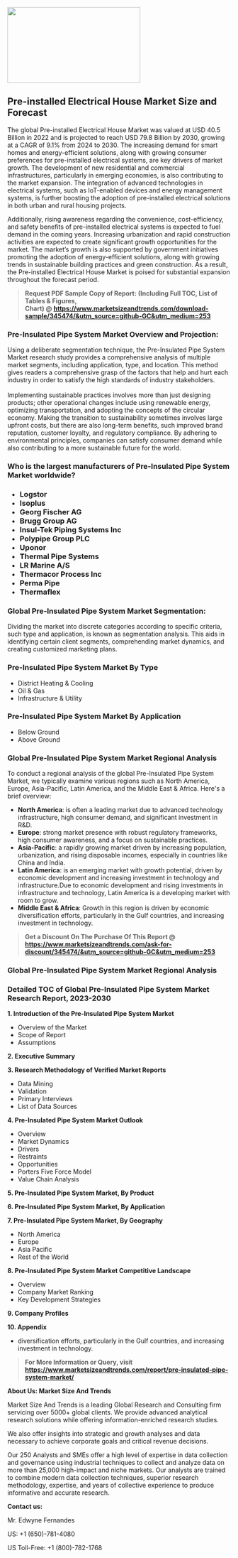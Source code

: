 <p><img class="alignnone size-medium wp-image-20088" src="https://ffe5etoiles.com/wp-content/uploads/2024/12/MST1-300x171.png" alt="" width="300" height="171" /></p><h2>Pre-installed Electrical House Market Size and Forecast</h2><p>The global Pre-installed Electrical House Market was valued at USD 40.5 Billion in 2022 and is projected to reach USD 79.8 Billion by 2030, growing at a CAGR of 9.1% from 2024 to 2030. The increasing demand for smart homes and energy-efficient solutions, along with growing consumer preferences for pre-installed electrical systems, are key drivers of market growth. The development of new residential and commercial infrastructures, particularly in emerging economies, is also contributing to the market expansion. The integration of advanced technologies in electrical systems, such as IoT-enabled devices and energy management systems, is further boosting the adoption of pre-installed electrical solutions in both urban and rural housing projects.</p><p>Additionally, rising awareness regarding the convenience, cost-efficiency, and safety benefits of pre-installed electrical systems is expected to fuel demand in the coming years. Increasing urbanization and rapid construction activities are expected to create significant growth opportunities for the market. The market’s growth is also supported by government initiatives promoting the adoption of energy-efficient solutions, along with growing trends in sustainable building practices and green construction. As a result, the Pre-installed Electrical House Market is poised for substantial expansion throughout the forecast period.</p></p><blockquote id="" class=""><strong>Request PDF Sample Copy of Report: (Including Full TOC, List of Tables &amp; Figures, Chart)&nbsp;@&nbsp;<strong><a href="https://www.marketsizeandtrends.com/download-sample/345474/&utm_source=github-GC&utm_medium=253" target="_blank">https://www.marketsizeandtrends.com/download-sample/345474/&utm_source=github-GC&utm_medium=253</a></strong></strong></blockquote><h3 id="" class="">Pre-Insulated Pipe System Market&nbsp;Overview and Projection:</h3><p id="" class="">Using a deliberate segmentation technique, the Pre-Insulated Pipe System Market research study provides a comprehensive analysis of multiple market segments, including application, type, and location. This method gives readers a comprehensive grasp of the factors that help and hurt each industry in order to satisfy the high standards of industry stakeholders. <br /> <br />Implementing sustainable practices involves more than just designing products; other operational changes include using renewable energy, optimizing transportation, and adopting the concepts of the circular economy. Making the transition to sustainability sometimes involves large upfront costs, but there are also long-term benefits, such improved brand reputation, customer loyalty, and regulatory compliance. By adhering to environmental principles, companies can satisfy consumer demand while also contributing to a more sustainable future for the world.</p><h3 id="" class="">Who is the largest manufacturers of&nbsp;Pre-Insulated Pipe System Market worldwide?</h3><h3 class=""><p><ul><li>Logstor </li><li> Isoplus </li><li> Georg Fischer AG </li><li> Brugg Group AG </li><li> Insul-Tek Piping Systems Inc </li><li> Polypipe Group PLC </li><li> Uponor </li><li> Thermal Pipe Systems </li><li> LR Marine A/S </li><li> Thermacor Process Inc </li><li> Perma Pipe </li><li> Thermaflex</li></ul></p></h3><h3 id="" class="">Global&nbsp;Pre-Insulated Pipe System Market Segmentation:</h3><p id="" class="">Dividing the market into discrete categories according to specific criteria, such type and application, is known as segmentation analysis. This aids in identifying certain client segments, comprehending market dynamics, and creating customized marketing plans.</p><h3 id="" class="">Pre-Insulated Pipe System Market&nbsp;By Type</h3><p><p><ul><li>District Heating & Cooling</li><li> Oil & Gas</li><li> Infrastructure & Utility</p></li></ul></p></p><h3 id="" class="">Pre-Insulated Pipe System Market&nbsp;By Application</h3><p class=""><p><ul><li>Below Ground</li><li> Above Ground</li></ul></p></p><h3 id="" class="">Global Pre-Insulated Pipe System Market Regional Analysis</h3><p id="" class="">To conduct a regional analysis of the global Pre-Insulated Pipe System Market, we typically examine various regions such as North America, Europe, Asia-Pacific, Latin America, and the Middle East &amp; Africa. Here's a brief overview:</p><ul><li><strong>North America</strong>: is often a leading market due to advanced technology infrastructure, high consumer demand, and significant investment in R&amp;D.</li><li><strong>Europe</strong>: strong market presence with robust regulatory frameworks, high consumer awareness, and a focus on sustainable practices.</li><li><strong>Asia-Pacific</strong>: a rapidly growing market driven by increasing population, urbanization, and rising disposable incomes, especially in countries like China and India.</li><li><strong>Latin America</strong>: is an emerging market with growth potential, driven by economic development and increasing investment in technology and infrastructure.Due to economic development and rising investments in infrastructure and technology, Latin America is a developing market with room to grow.</li><li><strong>Middle East &amp; Africa</strong>: Growth in this region is driven by economic diversification efforts, particularly in the Gulf countries, and increasing investment in technology.</li></ul><blockquote id="" class=""><strong>Get a Discount On The Purchase Of This Report @ <strong><a href="https://www.marketsizeandtrends.com/ask-for-discount/345474/&utm_source=github-GC&utm_medium=253" target="_blank">https://www.marketsizeandtrends.com/ask-for-discount/345474/&utm_source=github-GC&utm_medium=253</a></strong></strong></blockquote><h3 id="" class="">Global Pre-Insulated Pipe System Market Regional Analysis</h3><h3 id="" class="">Detailed TOC of Global Pre-Insulated Pipe System Market Research Report, 2023-2030</h3><p id="" class=""><strong>1. Introduction of the Pre-Insulated Pipe System Market</strong></p><ul><li>Overview of the Market</li><li>Scope of Report</li><li>Assumptions</li></ul><p id="" class=""><strong>2. Executive Summary</strong></p><p id="" class=""><strong>3. Research Methodology of Verified Market Reports</strong></p><ul><li>Data Mining</li><li>Validation</li><li>Primary Interviews</li><li>List of Data Sources</li></ul><p id="" class=""><strong>4. Pre-Insulated Pipe System Market Outlook</strong></p><ul><li>Overview</li><li>Market Dynamics</li><li>Drivers</li><li>Restraints</li><li>Opportunities</li><li>Porters Five Force Model</li><li>Value Chain Analysis</li></ul><p id="" class=""><strong>5. Pre-Insulated Pipe System Market, By Product</strong></p><p id="" class=""><strong>6. Pre-Insulated Pipe System Market, By Application</strong></p><p id="" class=""><strong>7. Pre-Insulated Pipe System Market, By Geography</strong></p><ul><li>North America</li><li>Europe</li><li>Asia Pacific</li><li>Rest of the World</li></ul><p id="" class=""><strong>8. Pre-Insulated Pipe System Market Competitive Landscape</strong></p><ul><li>Overview</li><li>Company Market Ranking</li><li>Key Development Strategies</li></ul><p id="" class=""><strong>9. Company Profiles</strong></p><p id="" class=""><strong>10. Appendix</strong></p><ul><li>diversification efforts, particularly in the Gulf countries, and increasing investment in technology.</li></ul><blockquote id="" class=""><strong>For More Information or Query, visit <strong><strong><a href="https://www.marketsizeandtrends.com/report/pre-insulated-pipe-system-market/" target="_blank">https://www.marketsizeandtrends.com/report/pre-insulated-pipe-system-market/</a></strong></strong></strong></blockquote><p id="" class=""><strong>About Us: Market Size And Trends</strong></p><p id="" class="">Market Size And Trends is a leading Global Research and Consulting firm servicing over 5000+ global clients. We provide advanced analytical research solutions while offering information-enriched research studies.</p><p id="" class="">We also offer insights into strategic and growth analyses and data necessary to achieve corporate goals and critical revenue decisions.</p><p id="" class="">Our 250 Analysts and SMEs offer a high level of expertise in data collection and governance using industrial techniques to collect and analyze data on more than 25,000 high-impact and niche markets. Our analysts are trained to combine modern data collection techniques, superior research methodology, expertise, and years of collective experience to produce informative and accurate research.</p><p id="" class=""><strong>Contact us:</strong></p><p id="" class="">Mr. Edwyne Fernandes</p><p id="" class="">US: +1 (650)-781-4080</p><p id="" class="">US Toll-Free: +1 (800)-782-1768</p>

